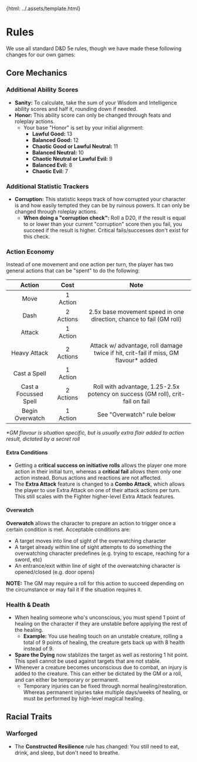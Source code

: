 {html: ../.assets/template.html}

# Rules

We use all standard D&D 5e rules, though we have made these following changes for our own games:

## Core Mechanics

### Additional Ability Scores

- **Sanity:** To calculate, take the sum of your Wisdom and Intelligence ability scores and half it, rounding down if needed.
- **Honor:** This ability score can only be changed through feats and roleplay actions.
  - Your base "Honor" is set by your initial alignment:
    - **Lawful Good:** 13
    - **Balanced Good:** 12
    - **Chaotic Good or Lawful Neutral:** 11
    - **Balanced Neutral:** 10
    - **Chaotic Neutral or Lawful Evil:** 9
    - **Balanced Evil:** 8
    - **Chaotic Evil:** 7

### Additional Statistic Trackers

- **Corruption:** This statistic keeps track of how corrupted your character is and how easily tempted they can be by ruinous powers. It can only be changed through roleplay actions.
  - **When doing a "corruption check":** Roll a D20, if the result is equal to or lower than your current "corruption" score then you fail, you succeed if the result is higher. Critical fails/successes don't exist for this check.

### Action Economy

Instead of one movement and one action per turn, the player has two general actions that can be "spent" to do the following:

|        Action         |   Cost    |                                         Note                                         |
| :-------------------: | :-------: | :----------------------------------------------------------------------------------: |
|         Move          | 1 Action  |                                                                                      |
|         Dash          | 2 Actions |         2.5x base movement speed in one direction, chance to fail (GM roll)          |
|        Attack         | 1 Action  |                                                                                      |
|     Heavy Attack      | 2 Actions | Attack w/ advantage, roll damage twice if hit, crit-fail if miss, GM flavour\* added |
|     Cast a Spell      | 1 Action  |                                                                                      |
| Cast a Focussed Spell | 2 Actions |    Roll with advantage, 1.25-2.5x potency on success (GM roll), crit-fail on fail    |
|    Begin Overwatch    | 1 Action  |                              See "Overwatch" rule below                              |

_\*GM flavour is situation specific, but is usually extra flair added to action result, dictated by a secret roll_

#### Extra Conditions

- Getting a **critical success on initiative rolls** allows the player one more action in their initial turn, whereas a **critical fail** allows them only one action instead. Bonus actions and reactions are not affected.
- The **Extra Attack** feature is changed to a **Combo Attack**, which allows the player to use Extra Attack on one of their attack actions per turn. This still scales with the Fighter higher-level Extra Attack features.

#### Overwatch

**Overwatch** allows the character to prepare an action to trigger once a certain condition is met. Acceptable conditions are:

- A target moves into line of sight of the overwatching character
- A target already within line of sight attempts to do something the overwatching character predefines (e.g. trying to escape, reaching for a sword, etc)
- An entrance/exit within line of sight of the overwatching character is opened/closed (e.g. door opens)

**NOTE:** The GM may require a roll for this action to succeed depending on the circumstance or may fail it if the situation requires it.

### Health & Death

- When healing someone who's unconscious, you must spend 1 point of healing on the character if they are unstable before applying the rest of the healing.
  - **Example:** You use healing touch on an unstable creature, rolling a total of 9 points of healing, the creature gets back up with 8 health instead of 9.
- **Spare the Dying** now stablizes the target as well as restoring 1 hit point. This spell cannot be used against targets that are not stable.
- Whenever a creature becomes unconscious due to combat, an injury is added to the creature. This can either be dictated by the GM or a roll, and can either be temporary or permanent.
  - Temporary injuries can be fixed through normal healing/restoration. Whereas permanent injuries take multiple days/weeks of healing, or must be performed by high-level magical healing.

## Racial Traits

### Warforged

- The **Constructed Resilience** rule has changed: You still need to eat, drink, and sleep, but don't need to breathe.
